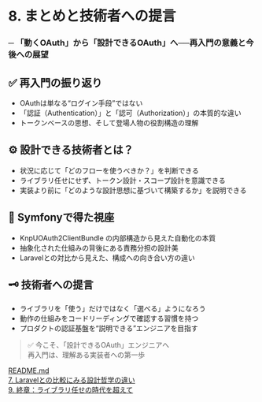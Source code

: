 # 8. まとめと技術者への提言
### ─ 「動くOAuth」から「設計できるOAuth」へ──再入門の意義と今後への展望


## ✅ 再入門の振り返り

- OAuthは単なる“ログイン手段”ではない
- 「認証（Authentication）」と「認可（Authorization）」の本質的な違い
- トークンベースの思想、そして登場人物の役割構造の理解


## ⚙ 設計できる技術者とは？

- 状況に応じて「どのフローを使うべきか？」を判断できる
- ライブラリ任せにせず、トークン設計・スコープ設計を意識できる
- 実装より前に「どのような設計思想に基づいて構築するか」を説明できる


## 🧰 Symfonyで得た視座

- KnpUOAuth2ClientBundle の内部構造から見えた自動化の本質
- 抽象化された仕組みの背後にある責務分担の設計美
- Laravelとの対比から見えた、構成への向き合い方の違い


## 🗝 技術者への提言

- ライブラリを「使う」だけではなく「選べる」ようになろう
- 動作の仕組みをコードリーディングで確認する習慣を持つ
- プロダクトの認証基盤を“説明できる”エンジニアを目指す


> ✅ 今こそ、「設計できるOAuth」エンジニアへ  
> 再入門は、理解ある実装者への第一歩

[README.md](../README.md)<br>
[7. Laravelとの比較にみる設計哲学の違い](../slides/07_compare_laravel.md)<br>
[9. 終章：ライブラリ任せの時代を超えて](../slides/09_final_message.md)<br>
